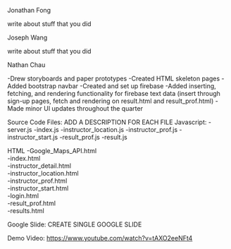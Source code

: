 Jonathan Fong

write about stuff that you did

Joseph Wang

write about stuff that you did

Nathan Chau

-Drew storyboards and paper prototypes
-Created HTML skeleton pages
-Added bootstrap navbar
-Created and set up firebase
-Added inserting, fetching, and rendering functionality for firebase text data (insert through sign-up pages, fetch and rendering on result.html and result_prof.html)
-Made minor UI updates throughout the quarter

Source Code Files: ADD A DESCRIPTION FOR EACH FILE
Javascript:
-server.js
-index.js
-instructor_location.js
-instructor_prof.js
-instructor_start.js
-result_prof.js
-result.js

HTML
-Google_Maps_API.html  
-index.html  
-instructor_detail.html  
-instructor_location.html  
-instructor_prof.html  
-instructor_start.html  
-login.html  
-result_prof.html  
-results.html


Google Slide:
CREATE SINGLE GOOGLE SLIDE


Demo Video:
https://www.youtube.com/watch?v=tAXO2eeNFt4